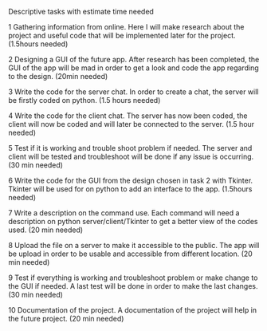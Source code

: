 Descriptive tasks with estimate time needed

1 Gathering information from online.
Here I will make research about the project and useful code that will be implemented later for the project. (1.5hours needed)

2 Designing a GUI of the future app.
After research has been completed, the GUI of the app will be mad in order to get a look and code the app regarding to the design. (20min needed)

3 Write the code for the server chat.
In order to create a chat, the server will be firstly coded on python. (1.5 hours needed)

4 Write the code for the client chat.
The server has now been coded, the client will now be coded and will later be connected to the server. (1.5 hour needed)

5 Test if it is working and trouble shoot problem if needed.
The server and client will be tested and troubleshoot will be done if any issue is occurring. (30 min needed)

6 Write the code for the GUI from the design chosen in task 2 with Tkinter.
Tkinter will be used for on python to add an interface to the app. (1.5hours needed)

7 Write a description on the command use.
Each command will need a description on python server/client/Tkinter to get a better view of the codes used. (20 min needed)

8 Upload the file on a server to make it accessible to the public.
The app will be upload in order to be usable and accessible from different location. (20 min needed)

9 Test if everything is working and troubleshoot problem or make change to the GUI if needed.
A last test will be done in order to make the last changes. (30 min needed)

10 Documentation of the project.
A documentation of the project will help in the future project. (20 min needed)



